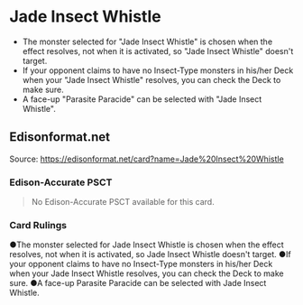 # Jade Insect Whistle

*   The monster selected for "Jade Insect Whistle" is chosen when the effect resolves, not when it is activated, so "Jade Insect Whistle" doesn't target.
*   If your opponent claims to have no Insect-Type monsters in his/her Deck when your "Jade Insect Whistle" resolves, you can check the Deck to make sure.
*   A face-up "Parasite Paracide" can be selected with "Jade Insect Whistle".

## Edisonformat.net

Source: https://edisonformat.net/card?name=Jade%20Insect%20Whistle

### Edison-Accurate PSCT

> No Edison-Accurate PSCT available for this card.

### Card Rulings

●The monster selected for Jade Insect Whistle is chosen when the effect resolves, not when it is activated, so Jade Insect Whistle doesn't target.
●If your opponent claims to have no Insect-Type monsters in his/her Deck when your Jade Insect Whistle resolves, you can check the Deck to make sure.
●A face-up Parasite Paracide can be selected with Jade Insect Whistle.
            